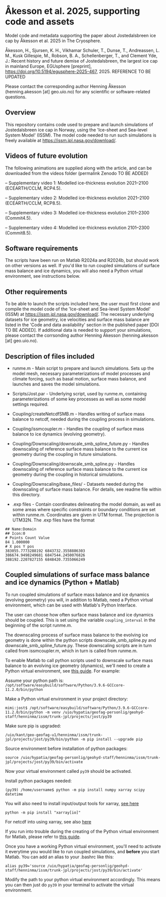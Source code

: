 # Åkesson et al. 2025, supporting code and assets
Model code and metadata supporting the paper about Jostedalsbreen ice cap by Åkesson et al. 2025 in The Cryosphere.

Åkesson, H., Sjursen, K. H., Vikhamar Schuler, T., Dunse, T., Andreassen, L. M., Kusk Gillespie, M., Robson, B. A., Schellenberger, T., and Clement Yde, J.: Recent history and future demise of Jostedalsbreen, the largest ice cap in mainland Europe, EGUsphere [preprint], https://doi.org/10.5194/egusphere-2025-467, 2025. REFERENCE TO BE UPDATED

Please contact the corresponding author Henning Åkesson (henning.akesson [at] geo.uio.no) for any scientific or software-related questions.

## Overview
This repository contains code used to prepare and launch simulations of Jostedalsbreen ice cap in Norway, using the 'Ice-sheet and Sea-level System Model' (ISSM). The model code needed to run such simulations is freely available at https://issm.jpl.nasa.gov/download/.

## Videos of future evolution
The following animations are supplied along with the article, and can be downloaded from the videos folder (permalink Zenodo TO BE ADDED)

– Supplementary video 1: Modelled ice-thickness evolution 2021–2100 (ECEARTH/CCLM, RCP4.5).

– Supplementary video 2: Modelled ice-thickness evolution 2021–2100 (ECEARTH/CCLM, RCP8.5).

– Supplementary video 3: Modelled ice-thickness evolution 2101–2300 (Commit4.5).

– Supplementary video 4: Modelled ice-thickness evolution 2101–2300 (Commit8.5). 

## Software requirements
The scripts have been run on Matlab R2024a and R2024b, but should work on other versions as well. If you'd like to run coupled simulations of surface mass balance and ice dynamics, you will also need a Python virtual environment, see instructions below.

## Other requirements
To be able to launch the scripts included here, the user must first clone and compile the model code of the 'Ice-sheet and Sea-level System Model' (ISSM) at https://issm.jpl.nasa.gov/download/.
The necessary underlying datasets for ice geometry, ice velocities and surface mass balance are listed in the 'Code and data availability' section in the published paper [DOI TO BE ADDED]. If additional data is needed to support your simulations, please contact the corrsonding author Henning Åkesson (henning.akesson [at] geo.uio.no).

## Description of files included
- runme.m - 
Main script to prepare and launch simulations. 
Sets up the model mesh, necessary parameterizations of model processes
and climate forcing, such as basal motion, surface mass balance, and launches and saves 
the model simulations.

- Scripts/Jost.par - 
Underlying script, used by runme.m, containing parameterizations of some 
key processes as well as some model settings required.

- Coupling/createNetcdfSMB.m -
Handles writing of surface mass balance to netcdf, needed during the coupling process in simulations.

- Coupling/issmcoupler.m -
Handles the coupling of surface mass balance to ice dynamics (evolving geometry).

- Coupling/Downscaling/downscale_smb_spline_future.py -
Handles downscaling of reference surface mass balance to the current ice geometry during the coupling in future simulations.

- Coupling/Downscaling/downscale_smb_spline.py -
Handles downscaling of reference surface mass balance to the current ice geometry during the coupling in historical simulations.

- Coupling/Downscaling/base_files/ -
Datasets needed during the downscaling of surface mass balance. For details, see readme file within this directory. 

- .exp files -
Contain coordinates delineating the model domain, as well as some areas
where specific constraints or boundary conditions are set within runme.m.
Coordinates are given in UTM format. The projection is UTM32N.
The .exp files have the format

```## Name:Jost
## Name:Domain
## Icon:0
# Points Count Value
84 1.000000
# X pos Y pos
383055.7773288192 6843732.3558886303
386674.9498249681 6847544.2450076826
388192.2207827155 6848420.7355066249
```


## Coupled simulations of surface mass balance and ice dynamics (Python + Matlab)
To run coupled simulations of surface mass balance and ice dynamics (evolving geometry) you will, in addition to Matlab, need a Python virtual environment, which can be used with Matlab's Python Interface. 

The user can choose how often surface mass balance and ice dynamics should be coupled. This is set using the variable ```coupling_interval``` in the beginning of the script runme.m.

The downscaling process of surface mass balance to the evolving ice geometry is done within the python scripts downscale_smb_spline.py and downscale_smb_spline_future.py. These downscaling scripts are in turn called from issmcoupler.m, which in turn is called from runme.m.

To enable Matlab to call python scripts used to downscale surface mass balance to an evolving ice geometry (dynamics), we'll need to create a Python virtual environment, see [this guide](https://se.mathworks.com/support/search.html/answers/1750425-python-virtual-environments-with-python-interface.html?fq%5B%5D=asset_type_name%3Aanswer&page=1). For example:

Assume your python path is:
```/opt/software/easybuild/software/Python/3.9.6-GCCcore-11.2.0/bin/python```

Make a Python virtual environment in your project directory:

```mimi:jost$ /opt/software/easybuild/software/Python/3.9.6-GCCcore-11.2.0/bin/python -m venv /uio/hypatia/geofag-personlig/geohyd-staff/henninma/issm/trunk-jpl/projects/jost/py39```

Make sure pip is upgraded:

```/uio/kant/geo-geofag-u1/henninma/issm/trunk-jpl/projects/jost/py39/bin/python -m pip install --upgrade pip```

Source environment before installation of python packages:

```source /uio/hypatia/geofag-personlig/geohyd-staff/henninma/issm/trunk-jpl/projects/jost/py39/bin/activate```

Now your virtual environment called ```py39``` should be activated.

Install python packages needed:

```(py39) /home/username$ python -m pip install numpy xarray scipy datetime```

You will also need to install input/output tools for xarray, [see here](https://docs.xarray.dev/en/stable/getting-started-guide/installing.html)

```python -m pip install "xarray[io]"```

For netcdf into using xarray, see also [here](https://docs.xarray.dev/en/stable/generated/xarray.Dataset.to_netcdf.html)

If you run into trouble during the creating of the Python virtual environment for Matlab, please refer to [this guide](https://se.mathworks.com/support/search.html/answers/1750425-python-virtual-environments-with-python-interface.html?fq%5B%5D=asset_type_name%3Aanswer&page=1).

Once you have a working Python virtual environment, you'll need to activate it everytime you would like to run coupled simulations, and **before** you start Matlab. You can add an alias to your .bashrc like this:

```alias py39='source /uio/hypatia/geofag-personlig/geohyd-staff/henninma/issm/trunk-jpl/projects/jost/py39/bin/activate'```

Modify the path to your python virtual environment accordingly. This means you can then just do ```py39``` in your terminal to activate the virtual environment.


